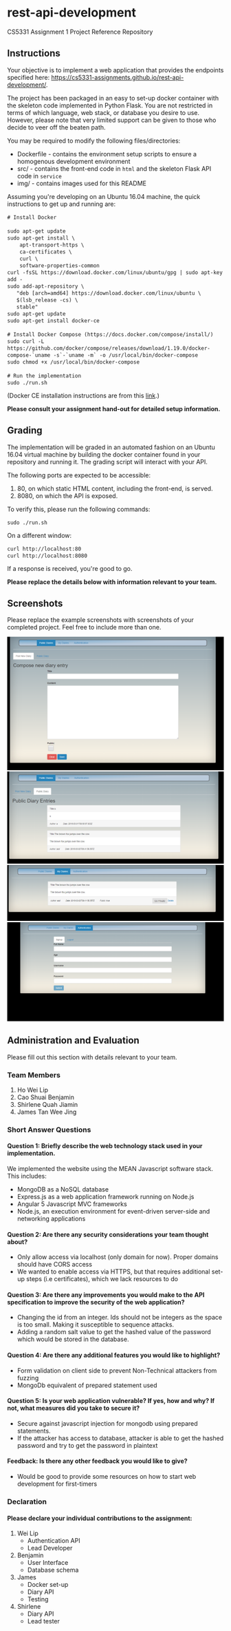 # rest-api-development

CS5331 Assignment 1 Project Reference Repository

## Instructions

Your objective is to implement a web application that provides the endpoints
specified here: https://cs5331-assignments.github.io/rest-api-development/.

The project has been packaged in an easy to set-up docker container with the
skeleton code implemented in Python Flask. You are not restricted in terms of
which language, web stack, or database you desire to use. However, please note
that very limited support can be given to those who decide to veer off the
beaten path.

You may be required to modify the following files/directories:

- Dockerfile - contains the environment setup scripts to ensure a homogenous
  development environment
- src/ - contains the front-end code in `html` and the skeleton Flask API code
  in `service`
- img/ - contains images used for this README

Assuming you're developing on an Ubuntu 16.04 machine, the quick instructions
to get up and running are:

```
# Install Docker

sudo apt-get update
sudo apt-get install \
    apt-transport-https \
    ca-certificates \
    curl \
    software-properties-common
curl -fsSL https://download.docker.com/linux/ubuntu/gpg | sudo apt-key add -
sudo add-apt-repository \
   "deb [arch=amd64] https://download.docker.com/linux/ubuntu \
   $(lsb_release -cs) \
   stable"
sudo apt-get update
sudo apt-get install docker-ce

# Install Docker Compose (https://docs.docker.com/compose/install/)
sudo curl -L https://github.com/docker/compose/releases/download/1.19.0/docker-compose-`uname -s`-`uname -m` -o /usr/local/bin/docker-compose
sudo chmod +x /usr/local/bin/docker-compose

# Run the implementation
sudo ./run.sh
```

(Docker CE installation instructions are from this
[link](https://docs.docker.com/install/linux/docker-ce/ubuntu/#install-using-the-repository).)

**Please consult your assignment hand-out for detailed setup information.**

## Grading

The implementation will be graded in an automated fashion on an Ubuntu 16.04
virtual machine by building the docker container found in your repository and
running it. The grading script will interact with your API.

The following ports are expected to be accessible:

1. 80, on which static HTML content, including the front-end, is served.
2. 8080, on which the API is exposed.

To verify this, please run the following commands:

```
sudo ./run.sh
```

On a different window:

```
curl http://localhost:80
curl http://localhost:8080
```

If a response is received, you're good to go.

**Please replace the details below with information relevant to your team.**

## Screenshots

Please replace the example screenshots with screenshots of your completed
project. Feel free to include more than one.

![Diary New Post](./img/DiaryNewPost.png)
![Public Diary](./img/PublicDiary.png)
![Diary](./img/Diary.png)
![Sign Up Page](./img/SignUp.png)

## Administration and Evaluation

Please fill out this section with details relevant to your team.

### Team Members

1. Ho Wei Lip
2. Cao Shuai Benjamin
3. Shirlene Quah Jiamin
4. James Tan Wee Jing

### Short Answer Questions

#### Question 1: Briefly describe the web technology stack used in your implementation.

We implemented the website using the MEAN Javascript software stack. This includes:
 - MongoDB as a NoSQL database
 - Express.js as a web application framework running on Node.js
 - Angular 5 Javascript MVC frameworks
 - Node.js, an execution environment for event-driven server-side and networking applications

#### Question 2: Are there any security considerations your team thought about?

 - Only allow access via localhost (only domain for now). Proper domains should have CORS access
 - We wanted to enable access via HTTPS, but that requires additional set-up steps (i.e certificates), which we lack resources to do

#### Question 3: Are there any improvements you would make to the API specification to improve the security of the web application?

 - Changing the id from an integer. Ids should not be integers as the space is too small. Making it susceptible to sequence attacks.
 - Adding a random salt value to get the hashed value of the password which would be stored in the database.

#### Question 4: Are there any additional features you would like to highlight?

 - Form validation on client side to prevent Non-Technical attackers from fuzzing
 - MongoDb equivalent of prepared statement used

#### Question 5: Is your web application vulnerable? If yes, how and why? If not, what measures did you take to secure it?

 - Secure against javascript injection for mongodb using prepared statements.
 - If the attacker has access to database, attacker is able to get the hashed password and try to get the password in plaintext

#### Feedback: Is there any other feedback you would like to give?

 - Would be good to provide some resources on how to start web development for first-timers

### Declaration

#### Please declare your individual contributions to the assignment:

1. Wei Lip
    - Authentication API
    - Lead Developer
2. Benjamin
    - User Interface
    - Database schema
3. James
    - Docker set-up
    - Diary API
    - Testing
4. Shirlene
    - Diary API
    - Lead tester

